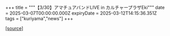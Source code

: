 +++
title = """【3/30】アマチュアバンドLIVE in カルチャープラザEki"""
date = 2025-03-07T00:00:00.000Z
expiryDate = 2025-03-12T14:15:36.351Z
tags = ["kuriyama","news"]
+++


[[source]](https://www.town.kuriyama.hokkaido.jp/soshiki/55/30638.html)
